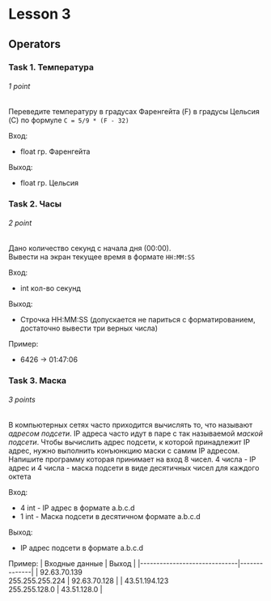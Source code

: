 # Lesson 3

## Operators

### Task 1. Температура
###### 1 point

Переведите температуру в градусах Фаренгейта (F) в градусы Цельсия (C) по формуле
`C = 5/9 * (F - 32)`

Вход: 
 - float гр. Фаренгейта

Выход:
 - float гр. Цельсия

### Task 2. Часы
###### 2 point

Дано количество секунд с начала дня (00:00).  
Вывести на экран текущее время в формате `HH:MM:SS`

Вход:
 - int кол-во секунд

Выход:
 - Строчка HH:MM:SS (допускается не париться с форматированием, достаточно вывести три верных числа)

Пример:
 - 6426 -> 01:47:06

### Task 3. Маска
###### 3 points

В компьютерных сетях часто приходится вычислять то, что называют *адресом подсети*. IP адреса часто идут в паре с так называемой *маской подсети*. Чтобы вычислить адрес подсети, к которой принадлежит IP адрес, нужно выполнить конъюнкцию маски с самим IP адресом. Напишите программу которая принимает на вход 8 чисел. 4 числа - IP адрес и 4 числа - маска подсети в виде десятичных чисел для каждого октета

Вход:
 - 4 int - IP адрес в формате a.b.c.d
 - 1 int - Маска подсети в десятичном формате a.b.c.d

Выход:
 - IP адрес подсети в формате a.b.c.d

Пример:
 | Входные данные               | Выход        |
|------------------------------|--------------|
| 92.63.70.139<br>255.255.255.224 | 92.63.70.128 |
| 43.51.194.123<br>255.255.128.0  | 43.51.128.0  |
